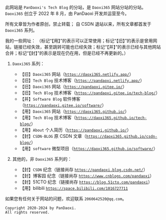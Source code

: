 此网站是 `PanDaoxi's Tech Blog` 的分站，是 `Daoxi365` 网站分站的分站。
`Daoxi365` 创立于 $2022$ 年 $8$ 月，由 PanDaoxi 开发并运营至今。

所有文章皆为作者原创，禁止转载；
自 CSDN 退站以来，所有文章都首发于 `Daoxi365` 系列。

我的一些网址：
（标记“【用】”的表示可以正常使用；标记“【旧】”的表示是曾用网站，链接已经失效，甚至跳转可能也已经失效；标记“【并】”的表示已经与其他网站合并；标记“【封】”的表示是现在仍在用，但是已经不再更新的。）

1. `Daoxi365` 系列：
    - 【旧】`Daoxi365` 网站（[`https://daoxi365.netlify.app/`](https://daoxi365.netlify.app/)）
    - 【旧】`Tech Blog` 技术博客（[`https://pandaoxi.netlify.app/`](https://pandaoxi.netlify.app/)）
    - 【旧】`Daoxi365` 网站（[`https://pandaoxi.gitee.io/`](https://pandaoxi.gitee.io/)）
    - 【旧】`Tech Blog` 技术博客（[`https://pandaoxi.gitee.io/tech-blog/`](https://pandaoxi.gitee.io/tech-blog)）
    - 【并】`Software Blog` 软件博客（[`https://pandaoxi.gitee.io/software/`](https://pandaoxi.gitee.io/software)）
    - 【用】`Daoxi365` 网站（[`https://daoxi365.github.io/`](https://daoxi365.github.io/)）
    - 【用】`Tech Blog` 技术博客（[`https://daoxi365.github.io/tech-blog/`](https://daoxi365.github.io/tech-blog)）
    - 【用】`About` 个人简历（[`https://pandaoxi.github.io/`](https://pandaoxi.github.io/)）
    - 【封】`CSDN-BLOG` 原 CSDN 文章（[`https://daoxi365.github.io/csdn-blog/`](https://daoxi365.github.io/csdn-blog/)）
	- 【用】`software` 微型项目（[`https://daoxi365.github.io/software/`](https://daoxi365.github.io/software/)）

2. 其他的，非 `Daoxi365` 系列的：
    - 【封】`CSDN` 纪念（链接尚存 [`https://pandaoxi.blog.csdn.net/`](https://pandaoxi.blog.csdn.net/)）
    - 【封】博客园 纪念（链接尚存 [`https://www.cnblogs.com/pandaoxi`](https://www.cnblogs.com/pandaoxi)）
    - 【封】51CTO 纪念（链接尚存 [`https://blog.51cto.com/pandaoxi`](https://blog.51cto.com/pandaoxi)）
    - 【用】bilibili [`https://space.bilibili.com/1016727711`](https://space.bilibili.com/1016727711)

如果您有任何关于网站的问题，欢迎联系 `2060642520@qq.com`。

```
Copyright 2020-2024 by PanDaoxi.
All rights reserved.
```
